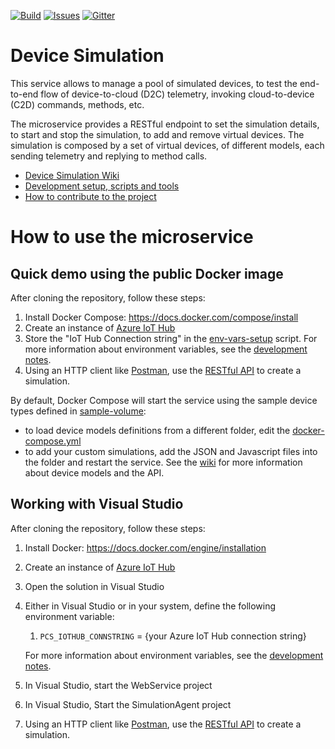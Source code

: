 [![Build][build-badge]][build-url]
[![Issues][issues-badge]][issues-url]
[![Gitter][gitter-badge]][gitter-url]

Device Simulation
=================

This service allows to manage a pool of simulated devices, to test the
end-to-end flow of device-to-cloud (D2C) telemetry, invoking
cloud-to-device (C2D) commands, methods, etc.

The microservice provides a RESTful endpoint to set the simulation details,
to start and stop the simulation, to add and remove virtual devices. The
simulation is composed by a set of virtual devices, of different models,
each sending telemetry and replying to method calls.

* [Device Simulation Wiki](https://github.com/Azure/device-simulation-dotnet/wiki)
* [Development setup, scripts and tools](DEVELOPMENT.md)
* [How to contribute to the project](CONTRIBUTING.md)

How to use the microservice
===========================

## Quick demo using the public Docker image

After cloning the repository, follow these steps:

1. Install Docker Compose: https://docs.docker.com/compose/install
1. Create an instance of [Azure IoT Hub](https://azure.microsoft.com/services/iot-hub)
1. Store the "IoT Hub Connection string" in the [env-vars-setup](scripts)
   script. For more information about environment variables, see the
   [development notes](DEVELOPMENT.md#configuration-and-environment-variables).
1. Using an HTTP client like [Postman](https://www.getpostman.com),
   use the
   [RESTful API](https://github.com/Azure/device-simulation-dotnet/wiki/%5BAPI-Specifications%5D-Simulations#create-default-simulation)
   to create a simulation.

By default, Docker Compose will start the service using the sample device
types defined in [sample-volume](scripts/docker/sample-volume):
* to load device models definitions from a different folder, edit the
  [docker-compose.yml](scripts/docker/docker-compose.yml)
* to add your custom simulations, add the JSON and Javascript files into the
  folder and restart the service. See the
  [wiki](https://github.com/Azure/device-simulation-dotnet/wiki)
  for more information about device models and the API.

## Working with Visual Studio

After cloning the repository, follow these steps:

1. Install Docker: https://docs.docker.com/engine/installation
1. Create an instance of [Azure IoT Hub](https://azure.microsoft.com/services/iot-hub)
1. Open the solution in Visual Studio
1. Either in Visual Studio or in your system, define the following environment
   variable:
    1. `PCS_IOTHUB_CONNSTRING` = {your Azure IoT Hub connection string}

   For more information about environment variables, see the
   [development notes](DEVELOPMENT.md#configuration-and-environment-variables).
1. In Visual Studio, start the WebService project
1. In Visual Studio, Start the SimulationAgent project
1. Using an HTTP client like [Postman](https://www.getpostman.com),
   use the
   [RESTful API](https://github.com/Azure/device-simulation-dotnet/wiki/%5BAPI-Specifications%5D-Simulations#create-default-simulation)
   to create a simulation.


[build-badge]: https://img.shields.io/travis/Azure/device-simulation-dotnet.svg
[build-url]: https://travis-ci.org/Azure/device-simulation-dotnet
[issues-badge]: https://img.shields.io/github/issues/azure/device-simulation-dotnet.svg
[issues-url]: https://github.com/azure/device-simulation-dotnet/issues
[gitter-badge]: https://img.shields.io/gitter/room/azure/iot-pcs.js.svg
[gitter-url]: https://gitter.im/azure/iot-pcs
